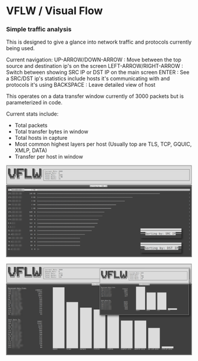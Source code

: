 # VFLW / Visual Flow

### Simple traffic analysis

This is designed to give a glance into network traffic and protocols currently being used.

Current navigation:
    UP-ARROW/DOWN-ARROW : Move between the top source and destination ip's on the screen
    LEFT-ARROW/RIGHT-ARROW : Switch between showing SRC IP or DST IP on the main screen
    ENTER : See a SRC/DST ip's statistics include hosts it's communicating with and protocols it's using
    BACKSPACE : Leave detailed view of host

This operates on a data transfer window currently of 3000 packets but is parameterized in code.

Current stats include:
- Total packets
- Total transfer bytes in window
- Total hosts in capture
- Most common highest layers per host (Usually top are TLS, TCP, GQUIC, XMLP, DATA)
- Transfer per host in window

![Main View](./assets/ex1.png)

![Detailed View](./assets/ex2.png)
